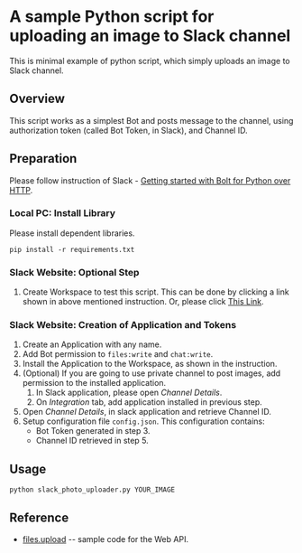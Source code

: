 # A sample Python script for uploading an image to Slack channel

This is minimal example of python script,
which simply uploads an image to Slack channel.

## Overview

This script works as a simplest Bot and posts message to the channel,
using authorization token (called Bot Token, in Slack), and Channel ID.

## Preparation

Please follow instruction of Slack - [Getting started with Bolt for Python over HTTP](https://slack.dev/bolt-python/tutorial/getting-started-http).

### Local PC: Install Library

Please install dependent libraries.

```
pip install -r requirements.txt
```

### Slack Website: Optional Step

1. Create Workspace to test this script.
    This can be done by clicking a link shown in above mentioned instruction.
    Or, please click [This Link](https://slack.com/get-started#create).

### Slack Website: Creation of Application and Tokens

1. Create an Application with any name.
1. Add Bot permission to `files:write` and `chat:write`.
1. Install the Application to the Workspace, as shown in the instruction.
1. (Optional) If you are going to use private channel to post images, add permission to the installed application.
    1. In Slack application, please open _Channel Details_.
    1. On _Integration_ tab, add application installed in previous step.
1. Open _Channel Details_, in slack application and retrieve Channel ID.
1. Setup configuration file `config.json`. This configuration contains:
    * Bot Token generated in step 3.
    * Channel ID retrieved in step 5.

## Usage

```
python slack_photo_uploader.py YOUR_IMAGE
```

## Reference

* [files.upload](https://api.slack.com/methods/files.upload/code) -- sample code for the Web API.

